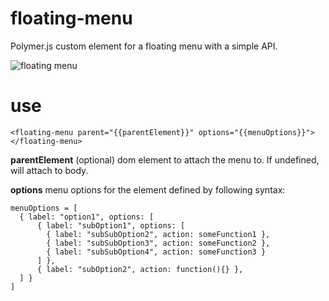 floating-menu
=============

Polymer.js custom element for a floating menu with a simple API.

![floating menu](https://raw.github.com/arodic/floating-menu/doc/floating-menu-screen-capture.gif)

use
===
```<floating-menu parent="{{parentElement}}" options="{{menuOptions}}"></floating-menu>```

**parentElement** (optional) dom element to attach the menu to. If undefined, will attach to body.

**options** menu options for the element defined by following syntax:

```
menuOptions = [
  { label: "option1", options: [
      { label: "subOption1", options: [
        { label: "subSubOption2", action: someFunction1 },
        { label: "subSubOption3", action: someFunction2 },
        { label: "subSubOption4", action: someFunction3 }
      ] },
      { label: "subOption2", action: function(){} },
  ] }
]
```